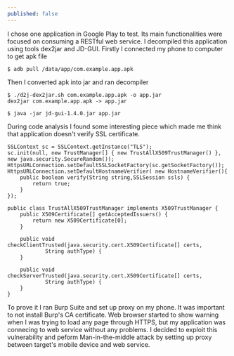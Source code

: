 ```yaml
---
published: false
---
```

I chose one application in Google Play to test. Its main functionalities were focused on consuming a RESTful web service. I decompiled this application using tools dex2jar and JD-GUI. Firstly I connected my phone to computer to get apk file

	$ adb pull /data/app/com.example.app.apk

Then I converted apk into jar and ran decompiler

	$ ./d2j-dex2jar.sh com.example.app.apk -o app.jar
	dex2jar com.example.app.apk -> app.jar

	$ java -jar jd-gui-1.4.0.jar app.jar

During code analysis I found some interesting piece which made me think that application doesn't verify SSL certificate.

	SSLContext sc = SSLContext.getInstance("TLS");
	sc.init(null, new TrustManager[] { new TrustAllX509TrustManager() }, new java.security.SecureRandom());
	HttpsURLConnection.setDefaultSSLSocketFactory(sc.getSocketFactory());
	HttpsURLConnection.setDefaultHostnameVerifier( new HostnameVerifier(){
    	public boolean verify(String string,SSLSession ssls) {
        	return true;
    	}
	});
	
	public class TrustAllX509TrustManager implements X509TrustManager {
    	public X509Certificate[] getAcceptedIssuers() {
        	return new X509Certificate[0];
    	}
	
    	public void checkClientTrusted(java.security.cert.X509Certificate[] certs,
        	    String authType) {
    	}
	
    	public void checkServerTrusted(java.security.cert.X509Certificate[] certs,
        	    String authType) {
    	}
	}
    
To prove it I ran Burp Suite and set up proxy on my phone. It was important to not install Burp's CA certificate. Web browser started to show warning when I was trying to load any page through HTTPS, but my application was connecing to web service without any problems.
I decided to exploit this vulnerability and peform Man-in-the-middle attack by setting up proxy between target's mobile device and web service.






